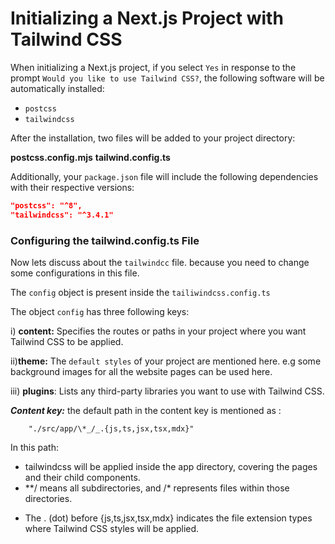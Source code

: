 # Initializing a Next.js Project with Tailwind CSS

When initializing a Next.js project, if you select `Yes` in response to the prompt `Would you like to use Tailwind CSS?`, the following software will be automatically installed:

- `postcss`
- `tailwindcss`

After the installation, two files will be added to your project directory:

**postcss.config.mjs**
**tailwind.config.ts**

Additionally, your `package.json` file will include the following dependencies with their respective versions:

```json
"postcss": "^8",
"tailwindcss": "^3.4.1"
```

### Configuring the tailwind.config.ts File

Now lets discuss about the `tailwindcc` file. because you need to change some configurations in this file.

The `config` object is present inside the `tailiwindcss.config.ts`

The object `config` has three following keys:

i) **content:** Specifies the routes or paths in your project where you want Tailwind CSS to be applied.

ii)**theme:** The `default styles` of your project are mentioned here. e.g some background images for all the website pages can be used here.

iii) **plugins**: Lists any third-party libraries you want to use with Tailwind CSS.

**_Content key:_** the default path in the content key is mentioned as :

        "./src/app/\*_/_.{js,ts,jsx,tsx,mdx}"

In this path:

- tailwindcss will be applied inside the app directory, covering the pages and their child components.
- \*\*/ means all subdirectories, and /\* represents files within those directories.

* The . (dot) before {js,ts,jsx,tsx,mdx} indicates the file extension types where Tailwind CSS styles will be applied.
